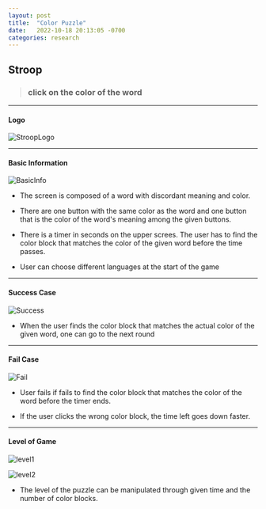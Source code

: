 ```yaml
---
layout: post
title:  "Color Puzzle"
date:   2022-10-18 20:13:05 -0700
categories: research
---
```


## Stroop

>### click on the color of the word

----

#### Logo

![StroopLogo](/devblog/devblog/assets/StroopLogo.png)

----

#### Basic Information

![BasicInfo](/devblog/devblog/assets/BasicinfoStroop.png)

- The screen is composed of a word with discordant meaning and color.

- There are one button with the same color as the word and one button that is the color of the word's meaning among the given buttons.

- There is a timer in seconds on the upper screes. The user has to find the color block that matches the color of the given word before the time passes.

- User can choose different languages at the start of the game

----

#### Success Case

![Success](/devblog/devblog/assets/StroopSuccess.png)

- When the user finds the color block that matches the actual color of the given word, one can go to the next round

----

#### Fail Case

![Fail](/devblog/devblog/assets/StroopFail.png)

- User fails if fails to find the color block that matches the color of the word before the timer ends.

- If the user clicks the wrong color block, the time left goes down faster.

----

#### Level of Game

![level1](/devblog/devblog/assets/Strooplevel1.png)

![level2](/devblog/devblog/assets/Strooplevel2.png)

- The level of the puzzle can be manipulated through given time and the number of color blocks.
